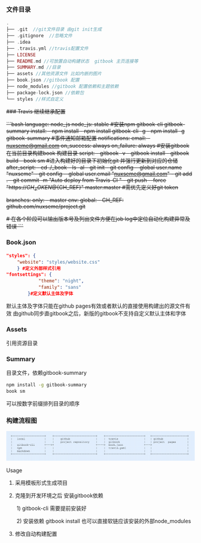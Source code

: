 ### 文件目录

```php
.
├── .git  //git文件目录 由git init生成
├── .gitignore  //忽略文件
├── .idea  
├── .travis.yml //travis配置文件
├── LICENSE 
├── README.md //可放置自动构建状态  gitbook 主页连接等
├── SUMMARY.md //目录
├── assets //其他资源文件 比如内嵌的图片
├── book.json //gitbook 配置
├── node_modules //gitbook 配置依赖和主题依赖
├── package-lock.json //依赖包
└── styles //样式自定义
```



<del>### Travis 继续继承配置

<del>```bash
<del>language: node_js
<del>node_js: stable
<del>#安装npm gitbook-cli gitbook-summary
<del>install:
<del>  - npm install
<del>  - npm install gitbook-cli -g
 <del> - npm install -g gitbook-summary
<del>#事件通知邮箱配置
<del>notifications:
<del>  email:
<del>   - nuxseme@gmail.com
<del> on_success: always
<del> on_failure: always
<del>#安装gitbook 在当前目录构建book  构建目录
<del>script:
<del>  - gitbook -v
<del>  - gitbook install
<del>  - gitbook build
<del>  - book sm
<del>#进入构建好的目录下初始化git 并强行更新到对应的仓储
<del>after_script:
<del>  - cd ./_book
<del>  - ls -al
<del>  - git init
<del>  - git config --global user.name "nuxseme"
<del>  - git config --global user.email "nuxseme@gmail.com"
<del> - git add .
<del> - git commit -m "Auto deploy from Travis-CI "
<del> - git push --force  "https://${GH_TOKEN}@${GH_REF}" master:master #需优先定义好git token

<del>branches:
<del> only:
<del>   - master
<del>env:
<del> global:
<del>  - GH_REF: github.com/nuxseme/project.git

<del># 在各个阶段可以输出版本号及列出文件方便在job log中定位自动化构建异常及错误
<del>```


### Book.json

```json
"styles": {
	"website": "styles/website.css"         
    } #定义外部样式引用
"fontsettings": {
            "theme": "night",
            "family": "sans" 
        }#定义默认主体及字体
```

默认主体及字体只能在github pages有效或者默认的直接使用构建出的源文件有效 由github同步直gitbook之后，新版的gitbook不支持自定义默认主体和字体

### Assets

引用资源目录

### Summary

目录文件，依赖gitbook-summary

```bash
npm install -g gitbook-summary
book sm
```

可以按数字前缀排列目录的顺序

### 构建流程图

![构建流程图](./assets/构建流程图.png)

Usage

1. 采用模板形式生成项目

2. 克隆到开发环境之后 安装gitbook依赖

   ​	1) gitbook-cli 需要提前安装好

   ​	2) 安装依赖 gitbook install   也可以直接软链应该安装的外部node_modules

3. 修改自动构建配置
